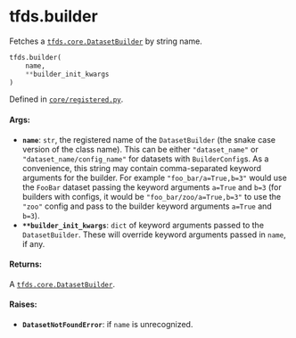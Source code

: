 <div itemscope itemtype="http://developers.google.com/ReferenceObject">
<meta itemprop="name" content="tfds.builder" />
<meta itemprop="path" content="Stable" />
</div>

# tfds.builder

Fetches a
<a href="../tfds/core/DatasetBuilder.md"><code>tfds.core.DatasetBuilder</code></a>
by string name.

``` python
tfds.builder(
    name,
    **builder_init_kwargs
)
```



Defined in [`core/registered.py`](https://github.com/tensorflow/datasets/tree/master/tensorflow_datasets/core/registered.py).

<!-- Placeholder for "Used in" -->

#### Args:

* <b>`name`</b>: `str`, the registered name of the `DatasetBuilder` (the snake case
    version of the class name). This can be either `"dataset_name"` or
    `"dataset_name/config_name"` for datasets with `BuilderConfig`s.
    As a convenience, this string may contain comma-separated keyword
    arguments for the builder. For example `"foo_bar/a=True,b=3"` would use
    the `FooBar` dataset passing the keyword arguments `a=True` and `b=3`
    (for builders with configs, it would be `"foo_bar/zoo/a=True,b=3"` to
    use the `"zoo"` config and pass to the builder keyword arguments `a=True`
    and `b=3`).
* <b>`**builder_init_kwargs`</b>: `dict` of keyword arguments passed to the
    `DatasetBuilder`. These will override keyword arguments passed in `name`,
    if any.


#### Returns:

A <a href="../tfds/core/DatasetBuilder.md"><code>tfds.core.DatasetBuilder</code></a>.


#### Raises:

* <b>`DatasetNotFoundError`</b>: if `name` is unrecognized.